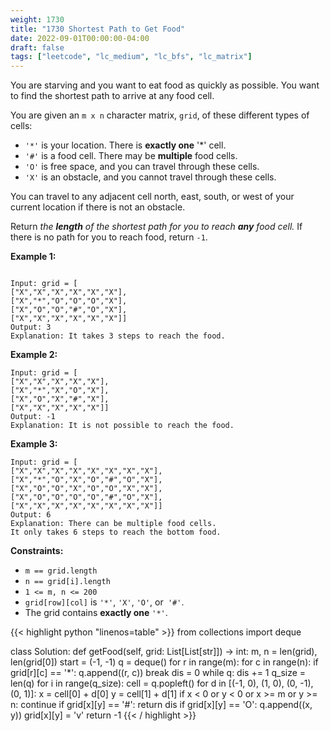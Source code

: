 ```yaml
---
weight: 1730
title: "1730 Shortest Path to Get Food"
date: 2022-09-01T00:00:00-04:00
draft: false
tags: ["leetcode", "lc_medium", "lc_bfs", "lc_matrix"]
---
```


You are starving and you want to eat food as quickly as possible. You want to find the shortest path to arrive at any food cell.

You are given an `m x n` character matrix, `grid`, of these different types of cells:
- `'*'` is your location. There is **exactly one** '*' cell.
- `'#'` is a food cell. There may be **multiple** food cells.
- `'O'` is free space, and you can travel through these cells.
- `'X'` is an obstacle, and you cannot travel through these cells.

You can travel to any adjacent cell north, east, south, or west of your current location if there is not an obstacle.

Return _the **length** of the shortest path for you to reach **any** food cell._ If there is no path for you to reach food, return `-1`.

**Example 1:**
```

Input: grid = [
["X","X","X","X","X","X"],
["X","*","O","O","O","X"],
["X","O","O","#","O","X"],
["X","X","X","X","X","X"]]
Output: 3
Explanation: It takes 3 steps to reach the food.
```
**Example 2:**
```
Input: grid = [
["X","X","X","X","X"],
["X","*","X","O","X"],
["X","O","X","#","X"],
["X","X","X","X","X"]]
Output: -1
Explanation: It is not possible to reach the food.
```
**Example 3:**
```
Input: grid = [
["X","X","X","X","X","X","X","X"],
["X","*","O","X","O","#","O","X"],
["X","O","O","X","O","O","X","X"],
["X","O","O","O","O","#","O","X"],
["X","X","X","X","X","X","X","X"]]
Output: 6
Explanation: There can be multiple food cells.
It only takes 6 steps to reach the bottom food.
```

**Constraints:**
- `m == grid.length`
- `n == grid[i].length`
- `1 <= m, n <= 200`
- `grid[row][col]` is `'*'`, `'X'`, `'O'`, or` '#'`.
- The grid contains **exactly one** `'*'`.

<div class="tabs"></div>
<div class="tab-content">
<div id="python" class="lang">
{{< highlight python "linenos=table" >}}
from collections import deque

class Solution:
    def getFood(self, grid: List[List[str]]) -> int:
        m, n = len(grid), len(grid[0])
        start = (-1, -1)
        q = deque()
        for r in range(m):
            for c in range(n):
                if grid[r][c] == '*':
                    q.append((r, c))
                    break
        dis = 0
        while q:
            dis += 1
            q_size = len(q)
            for i in range(q_size):
                cell = q.popleft()
                for d in [(-1, 0), (1, 0), (0, -1), (0, 1)]:
                    x = cell[0] + d[0]
                    y = cell[1] + d[1]
                    if x < 0 or y < 0 or x >= m or y >= n:
                        continue
                    if grid[x][y] == '#':
                        return dis
                    if grid[x][y] == 'O':
                        q.append((x, y))
                        grid[x][y] = 'v'
        return -1
{{< / highlight >}}
</div>
</div>
